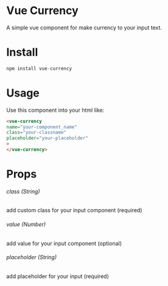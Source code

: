 # Vue Currency

A simple vue component for make currency to your input text.

# Install

```javascript
npm install vue-currency
```

# Usage

Use this component into your html like:

```html
<vue-currency
name="your-component_name"
class="your-classname"
placeholder="your-placeholder"
>
</vue-currency>
```

# Props

###### class (String)

add custom class for your input component (required)

###### value (Number)

add value for your input component (optional)

###### placeholder (String)

add placeholder for your input (required)
